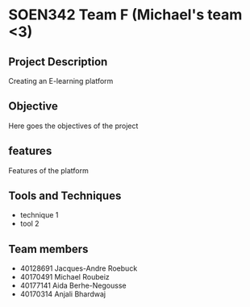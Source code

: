 # SOEN342 Team F (Michael's team <3)

## Project Description
Creating an E-learning platform

## Objective
Here goes the objectives of the project

## features
Features of the platform

## Tools and Techniques
- technique 1
- tool 2

## Team members
- 40128691 Jacques-Andre Roebuck
- 40170491 Michael Roubeiz 
- 40177141 Aida Berhe-Negousse 
- 40170314 Anjali Bhardwaj 
